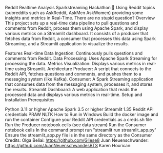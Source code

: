 Reddit Realtime Analysis Sparkstreaming Hackathon 🤖
Using Reddit topics (subreddits such as AskReddit, AskMen AskWomen) providing some insights and metrics in Real-Time.
There are no stupid question?
Overview
This project sets up a real-time data pipeline to pull questions and comments from Reddit, process them using Apache Spark, and display various metrics on a Streamlit dashboard. It consists of a producer that fetches data from Reddit, a consumer that processes this data using Spark Streaming, and a Streamlit application to visualize the results.

Features
Real-time Data Ingestion: Continuously pulls questions and comments from Reddit.
Data Processing: Uses Apache Spark Streaming for processing the data.
Metrics Visualization: Displays various metrics in real-time using Streamlit.
Architecture
Producer: A script that connects to the Reddit API, fetches questions and comments, and pushes them to a messaging system (like Kafka).
Consumer: A Spark Streaming application that consumes data from the messaging system, processes it, and stores the results.
Streamlit Dashboard: A web application that reads the processed data and displays various metrics in real-time.
Setup and Installation
Prerequisites

Python 3.11 or higher
Apache Spark 3.5 or higher
Streamlit 1.35
Reddit API credentials
PRAW
NLTK
How to Run in Windows
Build the docker image and run the container
Configure your Reddit API credentials as a creds.sh file
Run the Producer notebook cells (see data stream)
Run the Consumer notebook cells
In the command prompt run "streamlit run streamlit_app.py"
Ensure the streamlit_app.py file is in the same directory as the Consumer
Credits:
Olga Beliai: https://github.com/Gliese8
Juan Neuenschwander: https://github.com/JuanNeuenschwandesBTS
Karen Hourican

